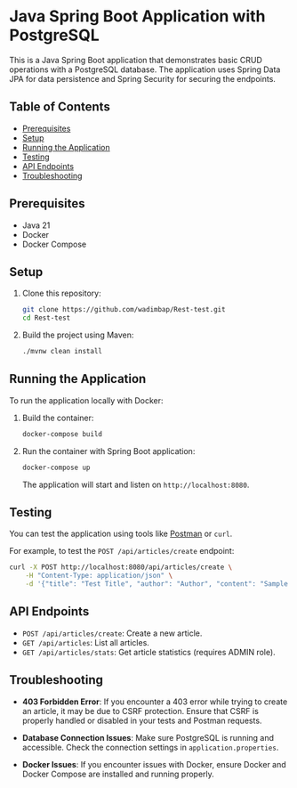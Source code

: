 
# Java Spring Boot Application with PostgreSQL

This is a Java Spring Boot application that demonstrates basic CRUD operations with a PostgreSQL database. The application uses Spring Data JPA for data persistence and Spring Security for securing the endpoints.

## Table of Contents

- [Prerequisites](#prerequisites)
- [Setup](#setup)
- [Running the Application](#running-the-application)
- [Testing](#testing)
- [API Endpoints](#api-endpoints)
- [Troubleshooting](#troubleshooting)

## Prerequisites

- Java 21
- Docker
- Docker Compose

## Setup

1. Clone this repository:

    ```bash
    git clone https://github.com/wadimbap/Rest-test.git
    cd Rest-test
    ```

2. Build the project using Maven:

    ```bash
    ./mvnw clean install
    ```

## Running the Application

To run the application locally with Docker:

1. Build the container:

    ```bash
    docker-compose build
    ```

2. Run the container with Spring Boot application:

    ```bash
    docker-compose up
    ```

   The application will start and listen on `http://localhost:8080`.

## Testing

You can test the application using tools like [Postman](https://www.postman.com/) or `curl`.

For example, to test the `POST /api/articles/create` endpoint:

```bash
curl -X POST http://localhost:8080/api/articles/create \
    -H "Content-Type: application/json" \
    -d '{"title": "Test Title", "author": "Author", "content": "Sample Content", "publishedDate": "2024-08-13"}'
```


## API Endpoints

- `POST /api/articles/create`: Create a new article.
- `GET /api/articles`: List all articles.
- `GET /api/articles/stats`: Get article statistics (requires ADMIN role).

## Troubleshooting

- **403 Forbidden Error**: If you encounter a 403 error while trying to create an article, it may be due to CSRF protection. Ensure that CSRF is properly handled or disabled in your tests and Postman requests.

- **Database Connection Issues**: Make sure PostgreSQL is running and accessible. Check the connection settings in `application.properties`.

- **Docker Issues**: If you encounter issues with Docker, ensure Docker and Docker Compose are installed and running properly.
